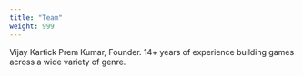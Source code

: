 ```yaml
---
title: "Team"
weight: 999
---
```

Vijay Kartick Prem Kumar, Founder.
14+ years of experience building games across a wide variety of genre.